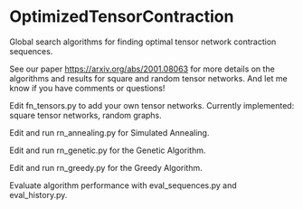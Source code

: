 # OptimizedTensorContraction
Global search algorithms for finding optimal tensor network contraction sequences.

See our paper https://arxiv.org/abs/2001.08063 for more details on the algorithms and results for square and random tensor networks. And let me know if you have comments or questions!


Edit fn_tensors.py to add your own tensor networks. Currently implemented: square tensor networks, random graphs.

Edit and run rn_annealing.py for Simulated Annealing.

Edit and run rn_genetic.py for the Genetic Algorithm.

Edit and run rn_greedy.py for the Greedy Algorithm.


Evaluate algorithm performance with eval_sequences.py and eval_history.py.
